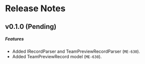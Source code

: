 # Release Notes

## v0.1.0 (Pending)
##### Features
- Added IRecordParser and TeamPreviewRecordParser (`ME-630`).
- Added TeamPreviewRecord model (`ME-630`).
